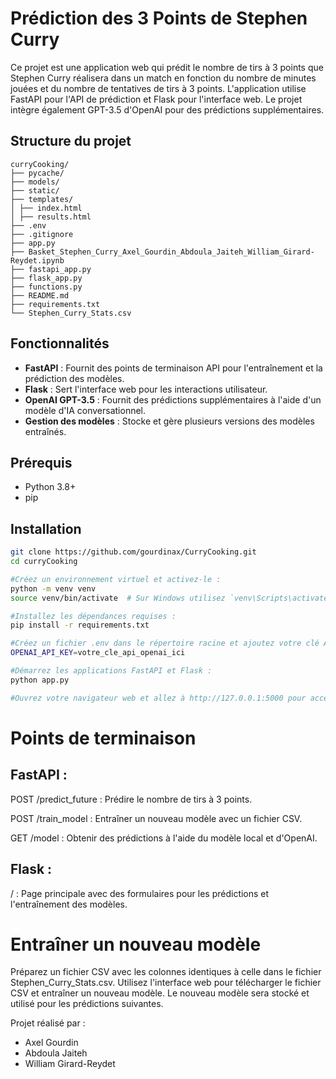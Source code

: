 # Prédiction des 3 Points de Stephen Curry

Ce projet est une application web qui prédit le nombre de tirs à 3 points que Stephen Curry réalisera dans un match en fonction du nombre de minutes jouées et du nombre de tentatives de tirs à 3 points. L'application utilise FastAPI pour l'API de prédiction et Flask pour l'interface web. Le projet intègre également GPT-3.5 d'OpenAI pour des prédictions supplémentaires.

## Structure du projet

```
curryCooking/
├── pycache/
├── models/
├── static/
├── templates/
│ ├── index.html
│ ├── results.html
├── .env
├── .gitignore
├── app.py
├── Basket_Stephen_Curry_Axel_Gourdin_Abdoula_Jaiteh_William_Girard-Reydet.ipynb
├── fastapi_app.py
├── flask_app.py
├── functions.py
├── README.md
├── requirements.txt
└── Stephen_Curry_Stats.csv
```

## Fonctionnalités

- **FastAPI** : Fournit des points de terminaison API pour l'entraînement et la prédiction des modèles.
- **Flask** : Sert l'interface web pour les interactions utilisateur.
- **OpenAI GPT-3.5** : Fournit des prédictions supplémentaires à l'aide d'un modèle d'IA conversationnel.
- **Gestion des modèles** : Stocke et gère plusieurs versions des modèles entraînés.

## Prérequis

- Python 3.8+
- pip

## Installation

```bash
git clone https://github.com/gourdinax/CurryCooking.git
cd curryCooking

#Créez un environnement virtuel et activez-le :
python -m venv venv
source venv/bin/activate  # Sur Windows utilisez `venv\Scripts\activate`

#Installez les dépendances requises :
pip install -r requirements.txt

#Créez un fichier .env dans le répertoire racine et ajoutez votre clé API OpenAI :
OPENAI_API_KEY=votre_cle_api_openai_ici

#Démarrez les applications FastAPI et Flask :
python app.py

#Ouvrez votre navigateur web et allez à http://127.0.0.1:5000 pour accéder à l'interface web.
```

# Points de terminaison

## FastAPI :

POST /predict_future : Prédire le nombre de tirs à 3 points.

POST /train_model : Entraîner un nouveau modèle avec un fichier CSV.

GET /model : Obtenir des prédictions à l'aide du modèle local et d'OpenAI.

## Flask :

/ : Page principale avec des formulaires pour les prédictions et l'entraînement des modèles.

# Entraîner un nouveau modèle

Préparez un fichier CSV avec les colonnes identiques à celle dans le fichier Stephen_Curry_Stats.csv.
Utilisez l'interface web pour télécharger le fichier CSV et entraîner un nouveau modèle. 
Le nouveau modèle sera stocké et utilisé pour les prédictions suivantes.

Projet réalisé par : 

-   Axel Gourdin
-   Abdoula Jaiteh
-   William Girard-Reydet









